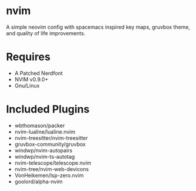# nvim
A simple neovim config with spacemacs inspired key maps, gruvbox theme, and quality of life improvements. 
# Requires
- A Patched Nerdfont
- NVIM v0.9.0+
- Gnu/Linux
# Included Plugins
- wbthomason/packer
- nvim-lualine/lualine.nvim
- nvim-treesitter/nvim-treesitter
- gruvbox-community/gruvbox
- windwp/nvim-autopairs
- windwp/nvim-ts-autotag
- nvim-telescope/telescope.nvim
- nvim-tree/nvim-web-devicons
- VonHeikemen/lsp-zero.nvim
- goolord/alpha-nvim
